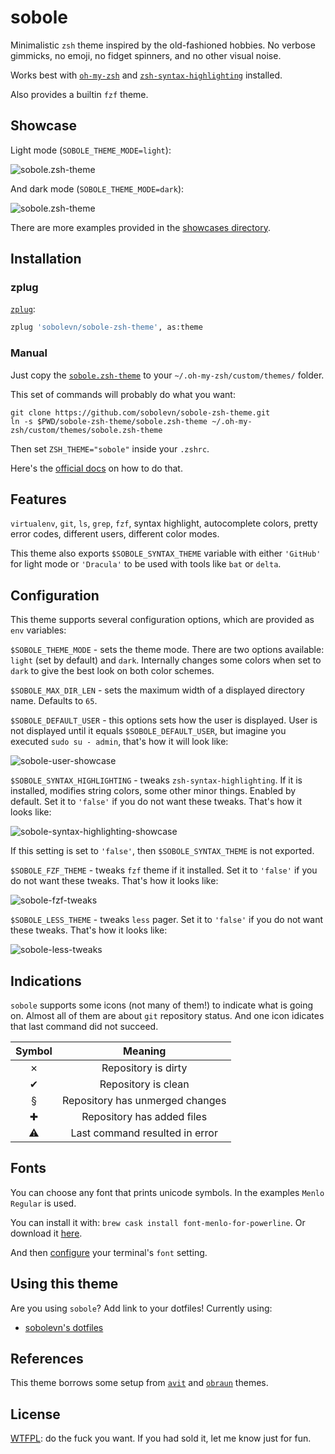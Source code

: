 # sobole

Minimalistic `zsh` theme inspired by the old-fashioned hobbies. No verbose gimmicks, no emoji, no fidget spinners, and no other visual noise.

Works best with [`oh-my-zsh`](https://github.com/robbyrussell/oh-my-zsh) and [`zsh-syntax-highlighting`](https://github.com/zsh-users/zsh-syntax-highlighting) installed.

Also provides a builtin `fzf` theme.


## Showcase

Light mode (`SOBOLE_THEME_MODE=light`):

![sobole.zsh-theme](https://raw.githubusercontent.com/sobolevn/sobole-zsh-theme/master/showcases/hyper-light.png)

And dark mode (`SOBOLE_THEME_MODE=dark`):

![sobole.zsh-theme](https://raw.githubusercontent.com/sobolevn/sobole-zsh-theme/master/showcases/ls-colors-dark.png)

There are more examples provided in the [showcases directory](/showcases).


## Installation

### zplug

[`zplug`](https://github.com/zplug/zplug):

```zsh
zplug 'sobolevn/sobole-zsh-theme', as:theme
```

### Manual

Just copy the [`sobole.zsh-theme`](/sobole.zsh-theme) to your `~/.oh-my-zsh/custom/themes/` folder.

This set of commands will probably do what you want:

```shell
git clone https://github.com/sobolevn/sobole-zsh-theme.git
ln -s $PWD/sobole-zsh-theme/sobole.zsh-theme ~/.oh-my-zsh/custom/themes/sobole.zsh-theme
```

Then set `ZSH_THEME="sobole"` inside your `.zshrc`.

Here's the [official docs](https://github.com/robbyrussell/oh-my-zsh/wiki/Customization#overriding-and-adding-themes) on how to do that.


## Features

`virtualenv`, `git`, `ls`, `grep`, `fzf`, syntax highlight, autocomplete colors, pretty error codes, different users, different color modes.

This theme also exports `$SOBOLE_SYNTAX_THEME` variable with either `'GitHub'` for light mode or `'Dracula'` to be used with tools like `bat` or `delta`.


## Configuration

This theme supports several configuration options, which are provided as `env` variables:

`$SOBOLE_THEME_MODE` - sets the theme mode. There are two options available: `light` (set by default) and `dark`. Internally changes some colors when set to `dark` to give the best look on both color schemes.

`$SOBOLE_MAX_DIR_LEN` - sets the maximum width of a displayed directory name. Defaults to `65`.

`$SOBOLE_DEFAULT_USER` - this options sets how the user is displayed. User is not displayed until it equals `$SOBOLE_DEFAULT_USER`, but imagine you executed `sudo su - admin`, that's how it will look like:

![sobole-user-showcase](https://raw.githubusercontent.com/sobolevn/sobole-zsh-theme/master/showcases/user-showcase.png)

`$SOBOLE_SYNTAX_HIGHLIGHTING` - tweaks `zsh-syntax-highlighting`. If it is installed, modifies string colors, some other minor things. Enabled by default. Set it to `'false'` if you do not want these tweaks. That's how it looks like:

![sobole-syntax-highlighting-showcase](https://raw.githubusercontent.com/sobolevn/sobole-zsh-theme/master/showcases/highlighting-tweaks.png)

If this setting is set to `'false'`, then `$SOBOLE_SYNTAX_THEME` is not exported.

`$SOBOLE_FZF_THEME` - tweaks `fzf` theme if it installed. Set it to `'false'` if you do not want these tweaks. That's how it looks like:

![sobole-fzf-tweaks](https://raw.githubusercontent.com/sobolevn/sobole-zsh-theme/master/showcases/fzf-tweaks.png)

`$SOBOLE_LESS_THEME` - tweaks `less` pager. Set it to `'false'` if you do not want these tweaks. That's how it looks like:

![sobole-less-tweaks](https://raw.githubusercontent.com/sobolevn/sobole-zsh-theme/master/showcases/less-tweaks.png)


## Indications

`sobole` supports some icons (not many of them!) to indicate what is going on.
Almost all of them are about `git` repository status. And one icon idicates that last command did not succeed.

| Symbol |             Meaning             |
|:------:|:-------------------------------:|
|    ✗   | Repository is dirty             |
|    ✔   | Repository is clean             |
|    §   | Repository has unmerged changes |
|    ✚   | Repository has added files      |
|    ⚠️   | Last command resulted in error  |


## Fonts

You can choose any font that prints unicode symbols. In the examples `Menlo Regular` is used.

You can install it with: `brew cask install font-menlo-for-powerline`. Or download it [here](https://github.com/hbin/top-programming-fonts/blob/master/Menlo-Regular.ttf).

And then [configure](http://osxdaily.com/2011/09/02/use-any-font-in-the-mac-os-x-lion-terminal/) your terminal's `font` setting.


## Using this theme

Are you using `sobole`? Add link to your dotfiles!
Currently using:

- [sobolevn's dotfiles](https://github.com/sobolevn/dotfiles)


## References

This theme borrows some setup from [`avit`](https://github.com/robbyrussell/oh-my-zsh/blob/master/themes/avit.zsh-theme) and [`obraun`](https://github.com/robbyrussell/oh-my-zsh/blob/master/themes/obraun.zsh-theme) themes.


## License

[WTFPL](https://en.wikipedia.org/wiki/WTFPL): do the fuck you want.
If you had sold it, let me know just for fun.
